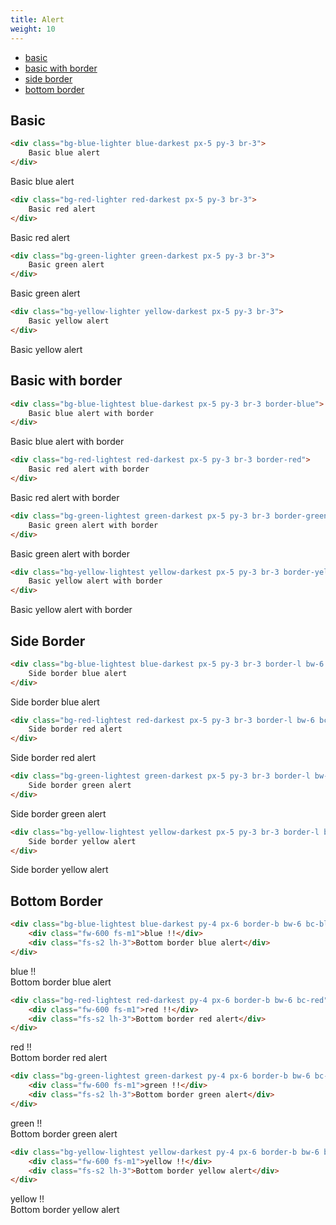 ```yaml
---
title: Alert
weight: 10
---
```


* [basic](#basic)
* [basic with border](#basic-with-border)
* [side border](#side-border)
* [bottom border](#bottom-border)

## Basic

```html
<div class="bg-blue-lighter blue-darkest px-5 py-3 br-3">
    Basic blue alert
</div>
```

<div class="p-5 border br-b-8 lh-3 fs-s1">
    <div class="bg-blue-lighter blue-darkest px-5 py-3 br-3">
    Basic blue alert
    </div>
</div>

```html
<div class="bg-red-lighter red-darkest px-5 py-3 br-3">
    Basic red alert
</div>
```

<div class="p-5 border br-b-8 lh-3 fs-s1">
    <div class="bg-red-lighter red-darkest px-5 py-3 br-3">
    Basic red alert
    </div>
</div>

```html
<div class="bg-green-lighter green-darkest px-5 py-3 br-3">
    Basic green alert
</div>
```

<div class="p-5 border br-b-8 lh-3 fs-s1">
    <div class="bg-green-lighter green-darkest px-5 py-3 br-3">
    Basic green alert
    </div>
</div>

```html
<div class="bg-yellow-lighter yellow-darkest px-5 py-3 br-3">
    Basic yellow alert
</div>
```

<div class="p-5 border br-b-8 lh-3 fs-s1">
    <div class="bg-yellow-lighter yellow-darkest px-5 py-3 br-3">
    Basic yellow alert
    </div>
</div>

## Basic with border

```html
<div class="bg-blue-lightest blue-darkest px-5 py-3 br-3 border-blue">
    Basic blue alert with border
</div>
```

<div class="bg-blue-lightest blue-darkest px-5 py-3 br-3 border-blue">
    Basic blue alert with border
</div>

```html
<div class="bg-red-lightest red-darkest px-5 py-3 br-3 border-red">
    Basic red alert with border
</div>
```

<div class="bg-red-lightest red-darkest px-5 py-3 br-3 border-red">
    Basic red alert with border
</div>

```html
<div class="bg-green-lightest green-darkest px-5 py-3 br-3 border-green">
    Basic green alert with border
</div>
```

<div class="bg-green-lightest green-darkest px-5 py-3 br-3 border-green">
    Basic green alert with border
</div>

```html
<div class="bg-yellow-lightest yellow-darkest px-5 py-3 br-3 border-yellow">
    Basic yellow alert with border
</div>
```

<div class="bg-yellow-lightest yellow-darkest px-5 py-3 br-3 border-yellow">
    Basic yellow alert with border
</div>

## Side Border

```html
<div class="bg-blue-lightest blue-darkest px-5 py-3 br-3 border-l bw-6 bc-blue">
    Side border blue alert
</div>
```

<div class="bg-blue-lightest blue-darkest px-5 py-3 br-3 border-l bw-6 bc-blue">
    Side border blue alert
</div>

```html
<div class="bg-red-lightest red-darkest px-5 py-3 br-3 border-l bw-6 bc-red">
    Side border red alert
</div>
```

<div class="bg-red-lightest red-darkest px-5 py-3 br-3 border-l bw-6 bc-red">
    Side border red alert
</div>

```html
<div class="bg-green-lightest green-darkest px-5 py-3 br-3 border-l bw-6 bc-green">
    Side border green alert
</div>
```

<div class="bg-green-lightest green-darkest px-5 py-3 br-3 border-l bw-6 bc-green">
    Side border green alert
</div>

```html
<div class="bg-yellow-lightest yellow-darkest px-5 py-3 br-3 border-l bw-6 bc-yellow">
    Side border yellow alert
</div>
```

<div class="bg-yellow-lightest yellow-darkest px-5 py-3 br-3 border-l bw-6 bc-yellow">
    Side border yellow alert
</div>

## Bottom Border

```html
<div class="bg-blue-lightest blue-darkest py-4 px-6 border-b bw-6 bc-blue">
    <div class="fw-600 fs-m1">blue !!</div>
    <div class="fs-s2 lh-3">Bottom border blue alert</div>
</div>
```

<div class="bg-blue-lightest blue-darkest py-4 px-6 border-b bw-6 bc-blue">
    <div class="fw-600 fs-m1">blue !!</div>
    <div class="fs-s2 lh-3">Bottom border blue alert</div>
</div>

```html
<div class="bg-red-lightest red-darkest py-4 px-6 border-b bw-6 bc-red">
    <div class="fw-600 fs-m1">red !!</div>
    <div class="fs-s2 lh-3">Bottom border red alert</div>
</div>
```

<div class="bg-red-lightest red-darkest py-4 px-6 border-b bw-6 bc-red">
    <div class="fw-600 fs-m1">red !!</div>
    <div class="fs-s2 lh-3">Bottom border red alert</div>
</div>

```html
<div class="bg-green-lightest green-darkest py-4 px-6 border-b bw-6 bc-green">
    <div class="fw-600 fs-m1">green !!</div>
    <div class="fs-s2 lh-3">Bottom border green alert</div>
</div>
```

<div class="bg-green-lightest green-darkest py-4 px-6 border-b bw-6 bc-green">
    <div class="fw-600 fs-m1">green !!</div>
    <div class="fs-s2 lh-3">Bottom border green alert</div>
</div>

```html
<div class="bg-yellow-lightest yellow-darkest py-4 px-6 border-b bw-6 bc-yellow">
    <div class="fw-600 fs-m1">yellow !!</div>
    <div class="fs-s2 lh-3">Bottom border yellow alert</div>
</div>
```

<div class="bg-yellow-lightest yellow-darkest py-4 px-6 border-b bw-6 bc-yellow">
    <div class="fw-600 fs-m1">yellow !!</div>
    <div class="fs-s2 lh-3">Bottom border yellow alert</div>
</div>
